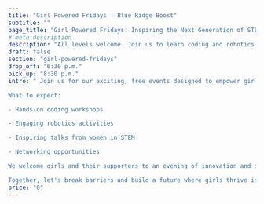 ```yaml
---
title: "Girl Powered Fridays | Blue Ridge Boost"
subtitle: ""
page_title: "Girl Powered Fridays: Inspiring the Next Generation of STEM Leaders"
# meta description
description: "All levels welcome. Join us to learn coding and robotics!"
draft: false
section: "girl-powered-fridays"
drop_off: "6:30 p.m."
pick_up: "8:30 p.m."
intro: " Join us for our exciting, free events designed to empower girls in Science, Technology, Engineering, and Mathematics (STEM)!

What to expect:

- Hands-on coding workshops

- Engaging robotics activities

- Inspiring talks from women in STEM

- Networking opportunities

We welcome girls and their supporters to an evening of innovation and discovery. Fuel your creativity with complimentary pizza and dessert.

Together, let's break barriers and build a future where girls thrive in STEM fields!"
price: "0"
---
```

